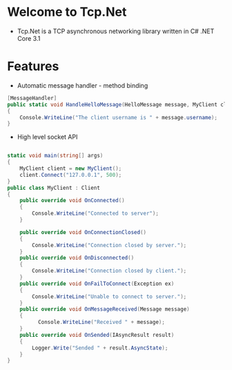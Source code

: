 # Welcome to Tcp.Net

* Tcp.Net is a TCP asynchronous networking library written in C# .NET Core 3.1

# Features

* Automatic message handler - method binding

```csharp
[MessageHandler]
public static void HandleHelloMessage(HelloMessage message, MyClient client)
{
    Console.WriteLine("The client username is " + message.username);
}
```
* High level socket API

```csharp

static void main(string[] args)
{
    MyClient client = new MyClient();
    client.Connect("127.0.0.1", 500);
}
public class MyClient : Client
{
    public override void OnConnected()
    {
        Console.WriteLine("Connected to server");
    }

    public override void OnConnectionClosed()
    {
        Console.WriteLine("Connection closed by server.");
    }
    public override void OnDisconnected()
    {
        Console.WriteLine("Connection closed by client.");
    }
    public override void OnFailToConnect(Exception ex)
    {
        Console.WriteLine("Unable to connect to server.");
    }
    public override void OnMessageReceived(Message message)
    {
          Console.WriteLine("Received " + message);
    }
    public override void OnSended(IAsyncResult result)
    {
        Logger.Write("Sended " + result.AsyncState);
    }
}

```